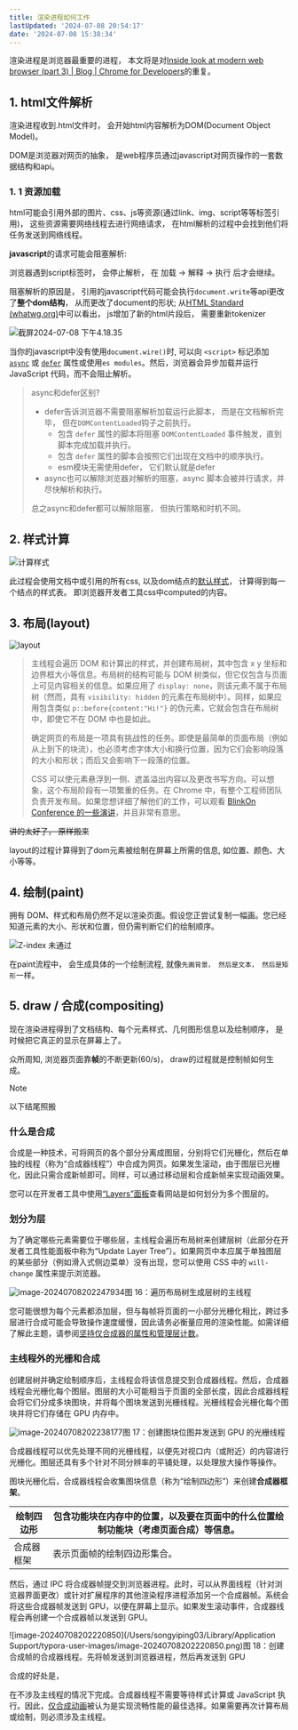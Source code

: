 ```yaml
---
title: 渲染进程如何工作
lastUpdated: '2024-07-08 20:54:17'
date: '2024-07-08 15:38:34'
---
```


渲染进程是浏览器最重要的进程， 本文将是对[Inside look at modern web browser (part 3)  | Blog  | Chrome for Developers](https://developer.chrome.com/blog/inside-browser-part3?hl=en)的重复。

## 1. html文件解析

渲染进程收到.html文件时， 会开始html内容解析为DOM(Document Object Model)。

DOM是浏览器对网页的抽象， 是web程序员通过javascript对网页操作的一套数据结构和api。

### 1. 1 资源加载

html可能会引用外部的图片、css、js等资源(通过link、img、script等等标签引用)， 这些资源需要网络线程去进行网络请求， 在html解析的过程中会找到他们将任务发送到网络线程。

**javascript**的请求可能会阻塞解析:

浏览器遇到script标签时， 会停止解析， 在 加载 -> 解释 -> 执行 后才会继续。

阻塞解析的原因是， 引用的javascript代码可能会执行`document.write`等api更改了**整个dom结构**， 从而更改了document的形状; 从[HTML Standard (whatwg.org)](https://html.spec.whatwg.org/multipage/parsing.html#overview-of-the-parsing-model)中可以看出， js增加了新的html片段后， 需要重新tokenizer

![截屏2024-07-08 下午4.18.35](https://trudbot-md-img.oss-cn-shanghai.aliyuncs.com/202407081618580.png)

当你的javascript中没有使用`document.wire()`时, 可以向 `<script>` 标记添加 [`async`](https://developer.mozilla.org/docs/Web/HTML/Element/script#attr-async) 或 [`defer`](https://developer.mozilla.org/docs/Web/HTML/Element/script#attr-defer) 属性或使用`es modules`。然后，浏览器会异步加载并运行 JavaScript 代码，而不会阻止解析。

> async和defer区别?
>
> * defer告诉浏览器不需要阻塞解析加载运行此脚本， 而是在文档解析完毕， 但在`DOMContentLoaded`钩子之前执行。
>     * 包含 `defer` 属性的脚本将阻塞 `DOMContentLoaded` 事件触发，直到脚本完成加载并执行。
>     * 包含 `defer` 属性的脚本会按照它们出现在文档中的顺序执行。
>     * esm模块无需使用defer， 它们默认就是defer
> * async也可以解除浏览器对解析的阻塞，async 脚本会被并行请求，并尽快解析和执行。
>
> 总之async和defer都可以解除阻塞， 但执行策略和时机不同。

## 2. 样式计算

![计算样式](https://trudbot-md-img.oss-cn-shanghai.aliyuncs.com/202407081635461.png)

此过程会使用文档中或引用的所有css, 以及dom结点的[默认样式](https://source.chromium.org/chromium/chromium/src/+/main:third_party/blink/renderer/core/html/resources/html.css)， 计算得到每一个结点的样式表。 即浏览器开发者工具css中computed的内容。

## 3. 布局(layout)

![layout](https://trudbot-md-img.oss-cn-shanghai.aliyuncs.com/202407081640405.png)

> 主线程会遍历 DOM 和计算出的样式，并创建布局树，其中包含 x y 坐标和边界框大小等信息。布局树的结构可能与 DOM 树类似，但它仅包含与页面上可见内容相关的信息。如果应用了 `display: none`，则该元素不属于布局树（然而，具有 `visibility: hidden` 的元素在布局树中）。同样，如果应用包含类似 `p::before{content:"Hi!"}` 的伪元素，它就会包含在布局树中，即使它不在 DOM 中也是如此。
>
> 确定网页的布局是一项具有挑战性的任务。即使是最简单的页面布局（例如从上到下的块流），也必须考虑字体大小和换行位置，因为它们会影响段落的大小和形状；而后又会影响下一段落的位置。
>
> CSS 可以使元素悬浮到一侧、遮盖溢出内容以及更改书写方向。可以想象，这个布局阶段有一项繁重的任务。在 Chrome 中，有整个工程师团队负责开发布局。如果您想详细了解他们的工作，可以观看 [BlinkOn Conference 的一些演讲](https://www.youtube.com/watch?v=Y5Xa4H2wtVA&hl=zh-cn)，并且非常有意思。

~~讲的太好了， 原样搬来~~

layout的过程计算得到了dom元素被绘制在屏幕上所需的信息, 如位置、颜色、大小等等。

## 4. 绘制(paint)

拥有 DOM、样式和布局仍然不足以渲染页面。假设您正尝试复制一幅画。您已经知道元素的大小、形状和位置，但仍需判断它们的绘制顺序。

![Z-index 未通过](https://trudbot-md-img.oss-cn-shanghai.aliyuncs.com/202407081702348.png)

在paint流程中， 会生成具体的一个绘制流程,  就像`先画背景， 然后是文本， 然后是矩形`一样。

## 5. draw / 合成(compositing)

现在渲染进程得到了文档结构、每个元素样式、几何图形信息以及绘制顺序， 是时候把它真正的显示在屏幕上了。

众所周知, 浏览器页面靠**帧**的不断更新(60/s)， draw的过程就是控制帧如何生成。

> [!NOTE]
>
> 以下结尾照搬



### 什么是合成

合成是一种技术，可将网页的各个部分分离成图层，分别将它们光栅化，然后在单独的线程（称为“合成器线程”）中合成为网页。如果发生滚动，由于图层已光栅化，因此只需合成新帧即可。同样，可以通过移动层和合成新帧来实现动画效果。

您可以在开发者工具中使用[“Layers”面板](https://blog.logrocket.com/eliminate-content-repaints-with-the-new-layers-panel-in-chrome-e2c306d4d752?gi=cd6271834cea)查看网站是如何划分为多个图层的。

### 划分为层

为了确定哪些元素需要位于哪些层，主线程会遍历布局树来创建层树（此部分在开发者工具性能面板中称为“Update Layer Tree”）。如果网页中本应属于单独图层的某些部分（例如滑入式侧边菜单）没有出现，您可以使用 CSS 中的 `will-change` 属性来提示浏览器。

![image-20240708202247934](https://trudbot-md-img.oss-cn-shanghai.aliyuncs.com/202407082022043.png)图 16：遍历布局树生成层树的主线程

您可能很想为每个元素都添加层，但与每帧将页面的一小部分光栅化相比，跨过多层进行合成可能会导致操作速度缓慢，因此请务必衡量应用的渲染性能。如需详细了解此主题，请参阅[坚持仅合成器的属性和管理层计数](https://developers.google.com/web/fundamentals/performance/rendering/stick-to-compositor-only-properties-and-manage-layer-count?hl=zh-cn)。

### 主线程外的光栅和合成

创建层树并确定绘制顺序后，主线程会将该信息提交到合成器线程。然后，合成器线程会光栅化每个图层。图层的大小可能相当于页面的全部长度，因此合成器线程会将它们分成多块图块，并将每个图块发送到光栅线程。光栅线程会光栅化每个图块并将它们存储在 GPU 内存中。

![image-20240708202238177](https://trudbot-md-img.oss-cn-shanghai.aliyuncs.com/202407082023618.png)图 17：创建图块位图并发送到 GPU 的光栅线程

合成器线程可以优先处理不同的光栅线程，以便先对视口内（或附近）的内容进行光栅化。图层还具有多个针对不同分辨率的平铺处理，以处理放大操作等操作。

图块光栅化后，合成器线程会收集图块信息（称为“绘制四边形”）来创建**合成器框架**。

| 绘制四边形 | 包含功能块在内存中的位置，以及要在页面中的什么位置绘制功能块（考虑页面合成）等信息。 |
| ---------- | ------------------------------------------------------------ |
| 合成器框架 | 表示页面帧的绘制四边形集合。                                 |

然后，通过 IPC 将合成器帧提交到浏览器进程。此时，可以从界面线程（针对浏览器界面更改）或针对扩展程序的其他渲染程序进程添加另一个合成器帧。系统会将这些合成器帧发送到 GPU，以便在屏幕上显示。如果发生滚动事件，合成器线程会再创建一个合成器帧以发送到 GPU。

![image-20240708202220850](/Users/songyiping03/Library/Application Support/typora-user-images/image-20240708202220850.png)图 18：创建合成帧的合成器线程。先将帧发送到浏览器进程，然后再发送到 GPU

合成的好处是，

在不涉及主线程的情况下完成。合成器线程不需要等待样式计算或 JavaScript 执行。因此，[仅合成动画](https://www.html5rocks.com/en/tutorials/speed/high-performance-animations/)被认为是实现流畅性能的最佳选择。如果需要再次计算布局或绘制，则必须涉及主线程。
